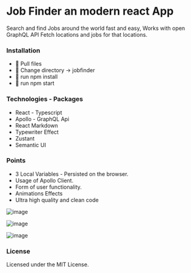 
# Job Finder an modern react App

Search and find Jobs around the world fast and easy,
Works with open GraphQL API 
Fetch locations and jobs for that locations.

### Installation

- 📑 Pull files
- 📑 Change directory -> jobfinder
- 📑 run npm install
- 📑 run npm start

### Technologies - Packages 

- React - Typescript
- Apollo - GraphQL Api 
- React Markdown
- Typewriter Effect
- Zustant
- Semantic UI

### Points

- 3 Local Variables - Persisted on the browser. 
- Usage of Apollo Client. 
- Form of user functionality.
- Animations Effects 
- Ultra high quality and clean code 

![image](https://user-images.githubusercontent.com/51760560/135110069-92eecff8-1c2b-413a-a32e-3bd8f5742305.png)


![image](https://user-images.githubusercontent.com/51760560/135110232-d1252a54-91ce-4c7f-b236-ee7a1f315ae3.png)


![image](https://user-images.githubusercontent.com/51760560/135110472-4d2ca886-6a17-4a65-806a-d386156c88cd.png)

### License

Licensed under the MIT License.

